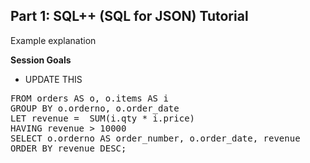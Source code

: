 ## <b>Part 1: SQL++ (SQL for JSON) Tutorial </b>

Example explanation

<b>Session Goals</b>

* UPDATE THIS

<pre id="example">
FROM orders AS o, o.items AS i
GROUP BY o.orderno, o.order_date
LET revenue =  SUM(i.qty * i.price)
HAVING revenue > 10000
SELECT o.orderno AS order_number, o.order_date, revenue
ORDER BY revenue DESC;
</pre>
